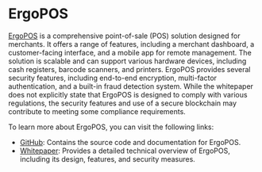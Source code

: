# ErgoPOS

[ErgoPOS](https://ergopos.io) is a comprehensive point-of-sale (POS) solution designed for merchants. It offers a range of features, including a merchant dashboard, a customer-facing interface, and a mobile app for remote management. The solution is scalable and can support various hardware devices, including cash registers, barcode scanners, and printers. ErgoPOS provides several security features, including end-to-end encryption, multi-factor authentication, and a built-in fraud detection system. While the whitepaper does not explicitly state that ErgoPOS is designed to comply with various regulations, the security features and use of a secure blockchain may contribute to meeting some compliance requirements.

To learn more about ErgoPOS, you can visit the following links:

- [GitHub](https://github.com/Kolmen-Tech/ErgoPOS): Contains the source code and documentation for ErgoPOS.
- [Whitepaper](https://ergopos.io/upload/ErgoPOS_Whitepaper_EN.pdf): Provides a detailed technical overview of ErgoPOS, including its design, features, and security measures.
